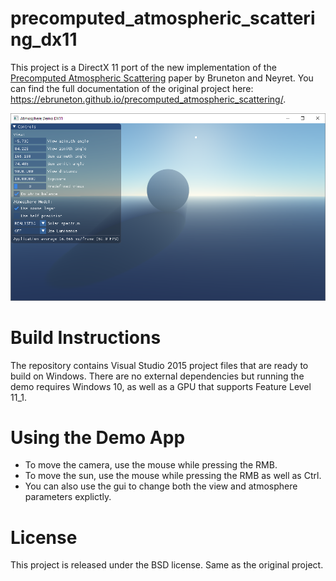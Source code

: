 # precomputed_atmospheric_scattering_dx11

This project is a DirectX 11 port of the new implementation of the [Precomputed Atmospheric Scattering](https://hal.inria.fr/inria-00288758/en) paper by Bruneton and Neyret. You can find the full documentation of the original project here: 
https://ebruneton.github.io/precomputed_atmospheric_scattering/.

![alt text](screenshot.png "Screenshot")

# Build Instructions

The repository contains Visual Studio 2015 project files that are ready to build on Windows. There are no external dependencies but running the demo requires Windows 10, as well as a GPU that supports Feature Level 11_1.

# Using the Demo App

- To move the camera, use the mouse while pressing the RMB.
- To move the sun, use the mouse while pressing the RMB as well as Ctrl.
- You can also use the gui to change both the view and atmosphere parameters explictly.

# License
This project is released under the BSD license. Same as the original project.
